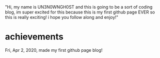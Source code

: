 "Hi, my name is UN3N0WNGH0ST and this is going to be a sort of coding blog, im super excited for this because this is my first github page EVER so this is really exciting! i hope you follow along and enjoy!"
 



# achievements 

Fri, Apr 2, 2020, made my first github page blog!
